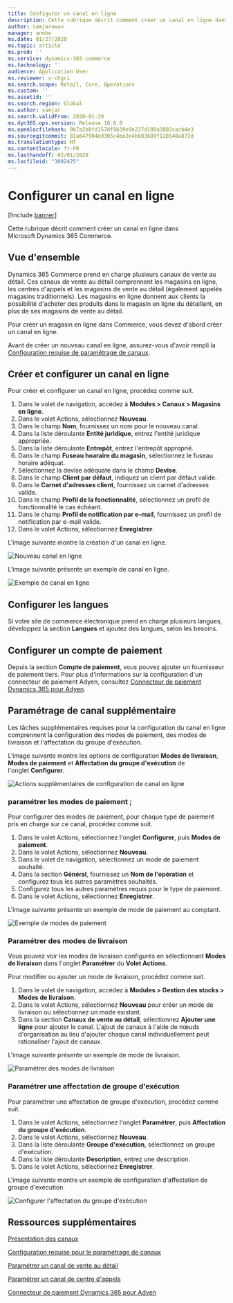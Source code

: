 ```yaml
---
title: Configurer un canal en ligne
description: Cette rubrique décrit comment créer un canal en ligne dans Microsoft Dynamics 365 Commerce.
author: samjarawan
manager: annbe
ms.date: 01/27/2020
ms.topic: article
ms.prod: ''
ms.service: dynamics-365-commerce
ms.technology: ''
audience: Application User
ms.reviewer: v-chgri
ms.search.scope: Retail, Core, Operations
ms.custom: ''
ms.assetid: ''
ms.search.region: Global
ms.author: samjar
ms.search.validFrom: 2020-01-20
ms.dyn365.ops.version: Release 10.0.8
ms.openlocfilehash: 9b7a2b8fd157df8b39e9e227d188a3802cacb4e3
ms.sourcegitcommit: 81a647904dd305c4be2e4b683689f128548a872d
ms.translationtype: HT
ms.contentlocale: fr-FR
ms.lasthandoff: 02/01/2020
ms.locfileid: "3002425"
---
```

# <a name="set-up-an-online-channel"></a>Configurer un canal en ligne


[!include [banner](includes/banner.md)]

Cette rubrique décrit comment créer un canal en ligne dans Microsoft Dynamics 365 Commerce.

## <a name="overview"></a>Vue d'ensemble

Dynamics 365 Commerce prend en charge plusieurs canaux de vente au détail. Ces canaux de vente au détail comprennent les magasins en ligne, les centres d'appels et les magasins de vente au détail (également appelés magasins traditionnels). Les magasins en ligne donnent aux clients la possibilité d'acheter des produits dans le magasin en ligne du détaillant, en plus de ses magasins de vente au détail.

Pour créer un magasin en ligne dans Commerce, vous devez d'abord créer un canal en ligne. 

Avant de créer un nouveau canal en ligne, assurez-vous d'avoir rempli la [Configuration requise de paramétrage de canaux](channels-prerequisites.md).

## <a name="create-and-configure-a-new-online-channel"></a>Créer et configurer un canal en ligne

Pour créer et configurer un canal en ligne, procédez comme suit.

1. Dans le volet de navigation, accédez à **Modules \> Canaux \> Magasins en ligne**.
1. Dans le volet Actions, sélectionnez **Nouveau**.
1. Dans le champ **Nom**, fournissez un nom pour le nouveau canal.
1. Dans la liste déroulante **Entité juridique**, entrez l'entité juridique appropriée.
1. Dans la liste déroulante **Entrepôt**, entrez l'entrepôt approprié.
1. Dans le champ **Fuseau hoaraire du magasin**, sélectionnez le fuseau horaire adéquat.
1. Sélectionnez la devise adéquate dans le champ **Devise**.
1. Dans le champ **Client par défaut**, indiquez un client par défaut valide.
1. Dans le **Carnet d'adresses client**, fournissez un carnet d'adresses valide.
1. Dans le champ **Profil de la fonctionnalité**, sélectionnez un profil de fonctionnalité le cas échéant.
1. Dans le champ **Profil de notification par e-mail**, fournissez un profil de notification par e-mail valide.
1. Dans le volet Actions, sélectionnez **Enregistrer**.

L'image suivante montre la création d'un canal en ligne.

![Nouveau canal en ligne](media/channel-setup-online-1.png)

L'image suivante présente un exemple de canal en ligne.

![Exemple de canal en ligne](media/channel-setup-online-2.png)

## <a name="set-up-languages"></a>Configurer les langues

Si votre site de commerce électronique prend en charge plusieurs langues, développez la section **Langues** et ajoutez des langues, selon les besoins.

## <a name="set-up-payment-account"></a>Configurer un compte de paiement

Depuis la section **Compte de paiement**, vous pouvez ajouter un fournisseur de paiement tiers. Pour plus d'informations sur la configuration d'un connecteur de paiement Adyen, consultez [Connecteur de paiement Dynamics 365 pour Adyen](../retail/dev-itpro/adyen-connector.md).

## <a name="additional-channel-set-up"></a>Paramétrage de canal supplémentaire

Les tâches supplémentaires requises pour la configuration du canal en ligne comprennent la configuration des modes de paiement, des modes de livraison et l'affectation du groupe d'exécution.

L'image suivante montre les options de configuration **Modes de livraison**, **Modes de paiement** et **Affectation du groupe d'exécution** de l'onglet **Configurer**.

![Actions supplémentaires de configuration de canal en ligne](media/channel-setup-online-3.png)

### <a name="set-up-payment-methods"></a>paramétrer les modes de paiement ;

Pour configurer des modes de paiement, pour chaque type de paiement pris en charge sur ce canal, procédez comme suit.

1. Dans le volet Actions, sélectionnez l'onglet **Configurer**, puis **Modes de paiement**.
1. Dans le volet Actions, sélectionnez **Nouveau**.
1. Dans le volet de navigation, sélectionnez un mode de paiement souhaité.
1. Dans la section **Général**, fournissez un **Nom de l'opération** et configurez tous les autres paramètres souhaités.
1. Configurez tous les autres paramètres requis pour le type de paiement.
1. Dans le volet Actions, sélectionnez **Enregistrer**.

L'image suivante présente un exemple de mode de paiement au comptant.

![Exemple de modes de paiement](media/channel-setup-retail-5.png)

### <a name="set-up-modes-of-delivery"></a>Paramétrer des modes de livraison

Vous pouvez voir les modes de livraison configurés en sélectionnant **Modes de livraison** dans l'onglet **Paramétrer** du **Volet Actions**.  

Pour modifier ou ajouter un mode de livraison, procédez comme suit.

1. Dans le volet de navigation, accédez à **Modules \> Gestion des stocks \> Modes de livraison**.
1. Dans le volet Actions, sélectionnez **Nouveau** pour créer un mode de livraison ou sélectionnez un mode existant.
1. Dans la section **Canaux de vente au détail**, sélectionnez **Ajouter une ligne** pour ajouter le canal. L'ajout de canaux à l'aide de nœuds d'organisation au lieu d'ajouter chaque canal individuellement peut rationaliser l'ajout de canaux.

L'image suivante présente un exemple de mode de livraison.

![Paramétrer des modes de livraison](media/channel-setup-retail-7.png)

### <a name="set-up-a-fulfillment-group-assignment"></a>Paramétrer une affectation de groupe d'exécution

Pour paramétrer une affectation de groupe d'exécution, procédez comme suit.

1. Dans le volet Actions, sélectionnez l'onglet **Paramétrer**, puis **Affectation du groupe d'exécution**.
1. Dans le volet Actions, sélectionnez **Nouveau**.
1. Dans la liste déroulante **Groupe d'exécution**, sélectionnez un groupe d'exécution.
1. Dans la liste déroulante **Description**, entrez une description.
1. Dans le volet Actions, sélectionnez **Enregistrer**.

L'image suivante montre un exemple de configuration d'affectation de groupe d'exécution.

![Configurer l'affectation du groupe d'exécution](media/channel-setup-retail-9.png)

## <a name="additional-resources"></a>Ressources supplémentaires

[Présentation des canaux](channels-overview.md)

[Configuration requise pour le paramétrage de canaux](channels-prerequisites.md)

[Paramétrer un canal de vente au détail](channel-setup-retail.md)

[Paramétrer un canal de centre d'appels](channel-setup-callcenter.md)

[Connecteur de paiement Dynamics 365 pour Adyen](../retail/dev-itpro/adyen-connector.md)
